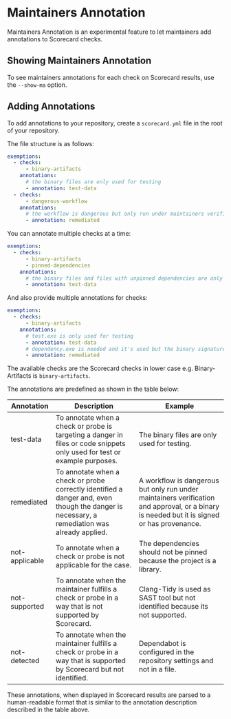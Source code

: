 # Maintainers Annotation

Maintainers Annotation is an experimental feature to let maintainers add annotations to Scorecard checks.

## Showing Maintainers Annotation

To see maintainers annotations for each check on Scorecard results, use the `--show-ma` option.

## Adding Annotations

To add annotations to your repository, create a `scorecard.yml` file in the root of your repository.

The file structure is as follows:
```yml
exemptions:
  - checks:
      - binary-artifacts
    annotations:
      # the binary files are only used for testing
      - annotation: test-data
  - checks:
      - dangerous-workflow
    annotations:
      # the workflow is dangerous but only run under maintainers verification and approval
      - annotation: remediated
```

You can annotate multiple checks at a time:
```yml
exemptions:
  - checks:
      - binary-artifacts
      - pinned-dependencies
    annotations:
      # the binary files and files with unpinned dependencies are only used for testing
      - annotation: test-data
```

And also provide multiple annotations for checks:
```yml
exemptions:
  - checks:
      - binary-artifacts
    annotations:
      # test.exe is only used for testing
      - annotation: test-data
      # dependency.exe is needed and it's used but the binary signature is verified
      - annotation: remediated
```

The available checks are the Scorecard checks in lower case e.g. Binary-Artifacts is `binary-artifacts`.

The annotations are predefined as shown in the table below:

| Annotation | Description | Example |
|------------|-------------|---------|
| test-data | To annotate when a check or probe is targeting a danger in files or code snippets only used for test or example purposes. | The binary files are only used for testing. |
| remediated | To annotate when a check or probe correctly identified a danger and, even though the danger is necessary, a remediation was already applied. | A workflow is dangerous but only run under maintainers verification and approval, or a binary is needed but it is signed or has provenance. |
| not-applicable | To annotate when a check or probe is not applicable for the case. | The dependencies should not be pinned because the project is a library. |
| not-supported | To annotate when the maintainer fulfills a check or probe in a way that is not supported by Scorecard. | Clang-Tidy is used as SAST tool but not identified because its not supported. |
| not-detected | To annotate when the maintainer fulfills a check or probe in a way that is supported by Scorecard but not identified. | Dependabot is configured in the repository settings and not in a file. |

These annotations, when displayed in Scorecard results are parsed to a human-readable format that is similar to the annotation description described in the table above.